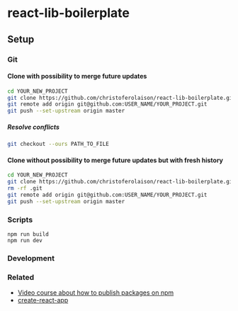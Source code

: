 # react-lib-boilerplate
## Setup

### Git

#### Clone with possibility to merge future updates
```bash
cd YOUR_NEW_PROJECT
git clone https://github.com/christoferolaison/react-lib-boilerplate.git --origin upstream .
git remote add origin git@github.com:USER_NAME/YOUR_PROJECT.git
git push --set-upstream origin master
```
##### Resolve conflicts
```bash
git checkout --ours PATH_TO_FILE
```

#### Clone without possibility to merge future updates but with fresh history
```bash
cd YOUR_NEW_PROJECT
git clone https://github.com/christoferolaison/react-lib-boilerplate.git .
rm -rf .git
git remote add origin git@github.com:USER_NAME/YOUR_PROJECT.git
git push --set-upstream origin master
```

### Scripts

	npm run build
	npm run dev

### Development
### Related
- [Video course about how to publish packages on npm](https://egghead.io/courses/publish-javascript-packages-on-npm)
- [create-react-app](https://github.com/facebookincubator/create-react-app)
